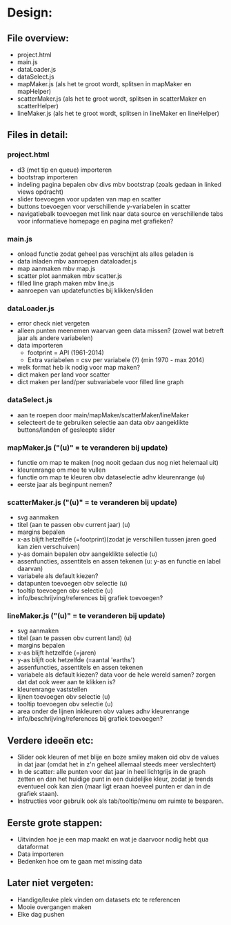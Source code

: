 # Design:
## File overview:
- project.html
- main.js
- dataLoader.js
- dataSelect.js
- mapMaker.js (als het te groot wordt, splitsen in mapMaker en mapHelper)
- scatterMaker.js (als het te groot wordt, splitsen in scatterMaker en scatterHelper)
- lineMaker.js (als het te groot wordt, splitsen in lineMaker en lineHelper)

## Files in detail:
### project.html
- d3 (met tip en queue) importeren
- bootstrap importeren
- indeling pagina bepalen obv divs mbv bootstrap (zoals gedaan in linked views opdracht)
- slider toevoegen voor updaten van map en scatter
- buttons toevoegen voor verschillende y-variabelen in scatter
- navigatiebalk toevoegen met link naar data source en verschillende tabs voor informatieve homepage en pagina met grafieken?

### main.js
- onload functie zodat geheel pas verschijnt als alles geladen is
- data inladen mbv aanroepen dataloader.js
- map aanmaken mbv map.js
- scatter plot aanmaken mbv scatter.js
- filled line graph maken mbv line.js
- aanroepen van updatefuncties bij klikken/sliden

### dataLoader.js
- error check niet vergeten
- alleen punten meenemen waarvan geen data missen? (zowel wat betreft jaar als andere variabelen)
- data importeren
  * footprint = API (1961-2014)
  * Extra variabelen = csv per variabele (?) (min 1970 - max 2014)
- welk format heb ik nodig voor map maken?
- dict maken per land voor scatter
- dict maken per land/per subvariabele voor filled line graph

### dataSelect.js
- aan te roepen door main/mapMaker/scatterMaker/lineMaker
- selecteert de te gebruiken selectie aan data obv aangeklikte buttons/landen of gesleepte slider

### mapMaker.js ("(u)" = te veranderen bij update)
- functie om map te maken (nog nooit gedaan dus nog niet helemaal uit)
- kleurenrange om mee te vullen
- functie om map te kleuren obv dataselectie adhv kleurenrange (u)
- eerste jaar als beginpunt nemen?

### scatterMaker.js ("(u)" = te veranderen bij update)
- svg aanmaken
- titel (aan te passen obv current jaar) (u)
- margins bepalen
- x-as blijft hetzelfde (=footprint)(zodat je verschillen tussen jaren goed kan zien verschuiven)
- y-as domain bepalen obv aangeklikte selectie (u)
- assenfuncties, assentitels en assen tekenen (u: y-as en functie en label daarvan)
- variabele als default kiezen?
- datapunten toevoegen obv selectie (u)
- tooltip toevoegen obv selectie (u)
- info/beschrijving/references bij grafiek toevoegen?

### lineMaker.js ("(u)" = te veranderen bij update)
- svg aanmaken
- titel (aan te passen obv current land) (u)
- margins bepalen
- x-as blijft hetzelfde (=jaren)
- y-as blijft ook hetzelfde (=aantal 'earths')
- assenfuncties, assentitels en assen tekenen
- variabele als default kiezen? data voor de hele wereld samen? zorgen dat dat ook weer aan te klikken is?
- kleurenrange vaststellen
- lijnen toevoegen obv selectie (u)
- tooltip toevoegen obv selectie (u)
- area onder de lijnen inkleuren obv values adhv kleurenrange
- info/beschrijving/references bij grafiek toevoegen?


## Verdere ideeën etc:
- Slider ook kleuren of met blije en boze smiley maken oid obv de values in dat jaar (omdat het in z'n geheel allemaal steeds meer verslechtert)
- In de scatter: alle punten voor dat jaar in heel lichtgrijs in de graph zetten en dan het huidige punt in een duidelijke kleur, zodat je trends eventueel ook kan zien (maar ligt eraan hoeveel punten er dan in de grafiek staan).
- Instructies voor gebruik ook als tab/tooltip/menu om ruimte te besparen.

## Eerste grote stappen:
- Uitvinden hoe je een map maakt en wat je daarvoor nodig hebt qua dataformat
- Data importeren
- Bedenken hoe om te gaan met missing data

## Later niet vergeten:
- Handige/leuke plek vinden om datasets etc te referencen
- Mooie overgangen maken
- Elke dag pushen
